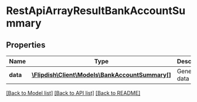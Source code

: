 # RestApiArrayResultBankAccountSummary

## Properties
Name | Type | Description | Notes
------------ | ------------- | ------------- | -------------
**data** | [**\Flipdish\Client\Models\BankAccountSummary[]**](BankAccountSummary.md) | Generic data object. | 

[[Back to Model list]](../README.md#documentation-for-models) [[Back to API list]](../README.md#documentation-for-api-endpoints) [[Back to README]](../README.md)


